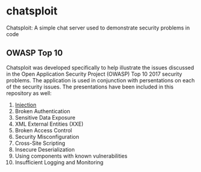 # chatsploit
Chatsploit: A simple chat server used to demonstrate security problems in code

## OWASP Top 10
Chatsploit was developed specifically to help illustrate the issues discussed in the
Open Application Security Project (OWASP) Top 10 2017 security problems. The application
is used in conjunction with persentations on each of the security issues. The
presentations have been included in this repository as well:

1. [Injection](https://github.com/johnhaldeman/chatsploit/blob/master/Injection.pdf)
2. Broken Authentication
3. Sensitive Data Exposure
4. XML External Entities (XXE)
5. Broken Access Control
6. Security Misconfiguration
7. Cross-Site Scripting
8. Insecure Deserialization
9. Using components with known vulnerabilities
10. Insufficient Logging and Monitoring

